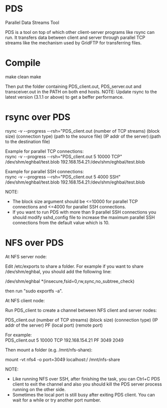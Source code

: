 # PDS
Parallel Data Streams Tool

PDS is a tool on top of which other client-server programs like rsync can run.
It transfers data between client and server through parallel TCP streams like
the mechanism used by GridFTP for transferring files.

# Compile
make clean
make


Then put the folder containing PDS_client.out, PDS_server.out and transceiver.out in the PATH on both end hosts.
NOTE: Update rsync to the latest version (3.1.1 or above) to get a beffer performance.

# rsync over PDS

rsync -v --progress --rsh="PDS_client.out (number of TCP streams) (block size) (connection type) (path to the source file) (IP addr of the server):(path to the destination file)

Example for parallel TCP connections:  
rsync -v --progress --rsh="PDS_client.out 5 10000 TCP" /dev/shm/eghbal/test.blob 192.168.154.21:/dev/shm/eghbal/test.blob

Example for parallel SSH connections:  
rsync -v --progress --rsh="PDS_client.out 5 4000 SSH" /dev/shm/eghbal/test.blob 192.168.154.21:/dev/shm/eghbal/test.blob


NOTE: 
- The block size argument should be <=10000 for parallel TCP connections and <=4000 for parallel SSH connections. 
- If you want to run PDS with more than 9 parallel SSH connections you should modify sshd_config file to increase the maximum parallel SSH connections from the default value which is 10.

# NFS over PDS

At NFS server node:

Edit /etc/exports to share a folder. For example if you want to share /dev/shm/eghbal, you should add the following line:

/dev/shm/eghbal *(insecure,fsid=0,rw,sync,no_subtree_check)

then run "sudo exportfs -a".

At NFS client node:

Run PDS_client to create a channel between NFS client and server nodes:

PDS_client.out (number of TCP streams) (block size) (connection type) (IP addr of the server) PF (local port) (remote port)

For example:  
PDS_client.out 5 10000 TCP 192.168.154.21 PF 3049 2049

Then mount a folder (e.g. /mnt/nfs-share):

mount -vt nfs4 -o port=3049 localhost:/ /mnt/nfs-share

NOTE: 
- Like running NFS over SSH, after finishing the task, you can Ctrl+C PDS client to exit the channel 
and also you should kill the PDS server process running on the other side.
- Sometimes the local port is still busy after exiting PDS client. You can wait for a while or try another port number.
